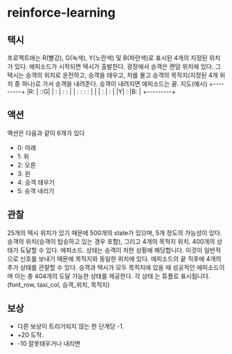 # reinforce-learning


택시
--
프로젝트에는 R(빨강), G(녹색), Y(노란색) 및 B(파란색)로 표시된 4개의 지정된 위치가 있다.
에피소드가 시작되면 택시가 출발한다.
광장에서 승객은 랜덤 위치에 있다.
그 택시는 승객의 위치로 운전하고, 승객을 태우고, 차를 몰고 승객의 목적지(지정된 4개 위치 중 하나)로 가서
승객을 내려준다. 승객이 내려지면 에피소드는 끝.
지도(예시)
+---------+
|R: | ::G|
| : | : : |
| : : : : |
| | : | : |
|Y| : |B: |
+---------+

액션
--
액션은 다음과 같이 6개가 있다
- 0: 아래
- 1: 위
- 2: 오른
- 3: 왼
- 4: 승객 태우기
- 5: 승객 내리기

관찰
--
25개의 택시 위치가 있기 때문에 500개의 state가 있으며, 5개 정도의 가능성이 있다.
승객의 위치(승객이 탑승하고 있는 경우 포함), 그리고 4개의 목적지 위치.
400개의 상태가 도달할 수 있다.
에피소드. 상태는 승객이 처한 상황에 해당합니다.
이것이 일반적으로 신호를 보내기 때문에 목적지와 동일한 위치에 있다.
에피소드의 끝 직후에 4개의 추가 상태를 관찰할 수 있다.
승객과 택시가 모두 목적지에 있을 때 성공적인 에피소드이며 이는 총 404개의 도달 가능한 상태를 제공한다.
각 상태 는 튜플로 표시됩니다. (font_row, taxi_col, 승객_위치, 목적지)

보상
--
- 다른 보상이 트리거되지 않는 한 단계당 -1.
- +20 도착.
- -10 잘못태우거나 내리면
